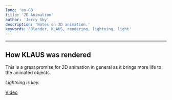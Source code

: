 ```yaml
---
lang: 'en-GB'
title: '2D Animation'
author: 'Jerry Sky'
description: 'Notes on 2D animation.'
keywords: 'Blender, KLAUS, rendering, lightning, light'
---
```


---

## How KLAUS was rendered

This is a great promise for 2D animation in general as it brings more life to the animated objects.

*Lightning is key.*

[Video](https://www.youtube.com/watch?v=47opK56DUow)

